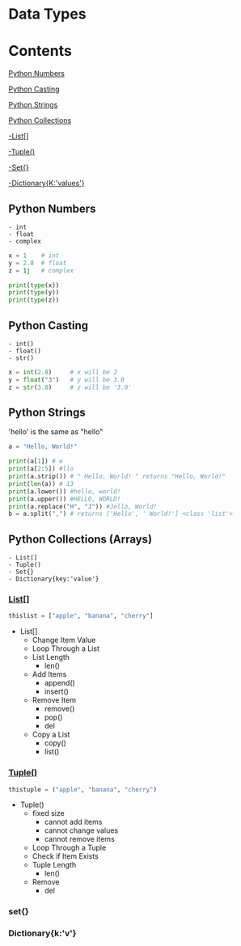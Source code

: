 # Data Types
# Contents

[Python Numbers](#Python-Numbers)

[Python Casting](#Python-Casting)

[Python Strings](#Python-Strings)

[Python Collections](#Python-Collections)

[-List[]](#List)
    
[-Tuple()](#Tuple)
    
[-Set{}](#Set)
    
[-Dictionary{K:'values'}](#Dictionary{k:'v'})
    
## Python Numbers
    - int
    - float
    - complex

```python
x = 1    # int
y = 2.8  # float
z = 1j   # complex

print(type(x))
print(type(y))
print(type(z))
```
## Python Casting
    - int()
    - float()
    - str() 
```python     
x = int(2.8)     # x will be 2
y = float("3")   # y will be 3.0
z = str(3.0)     # z will be '3.0'
```
## Python Strings

'hello' is the same as "hello"
```python
a = "Hello, World!"

print(a[1]) # e
print(a[2:5]) #llo
print(a.strip()) # " Hello, World! " returns "Hello, World!"
print(len(a)) # 13
print(a.lower()) #hello, world!
print(a.upper()) #HELLO, WORLD!
print(a.replace("H", "J")) #Jello, World!
b = a.split(",") # returns ['Hello', ' World!'] <class 'list'>
```
## Python Collections (Arrays)
    - List[] 
    - Tuple()
    - Set{}
    - Dictionary{key:'value'}
### [List[]](https://github.com/topkoka/python_101/blob/master/l0_Data_types/List.ipynb)

```python 
thislist = ["apple", "banana", "cherry"]
```
- List[]
    - Change Item Value
    - Loop Through a List
    - List Length
        - len()
    - Add Items
        - append()
        - insert()
    - Remove Item
        - remove() 
        - pop()
        - del
    - Copy a List
        - copy() 
        - list()
        
### [Tuple()](https://github.com/topkoka/python_101/blob/master/l0_Data_types/Tuples.ipynb)

```python
thistuple = ("apple", "banana", "cherry")
```
- Tuple() 
    - fixed size
        - cannot add items
        - cannot change values
        - cannot remove items
    - Loop Through a Tuple
    - Check if Item Exists
    - Tuple Length
        - len()
    - Remove 
        - del
        
### set{}
### Dictionary{k:'v'}

